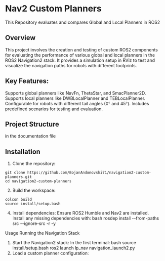 # Nav2 Custom Planners
This Repository evaluates and compares Global and Local Planners in ROS2

## Overview
This project involves the creation and testing of custom ROS2 components for evaluating the performance of various global and local planners in the ROS2 Navigation2 stack. It provides a simulation setup in RViz to test and visualize the navigation paths for robots with different footprints.

## Key Features:

Supports global planners like NavFn, ThetaStar, and SmacPlanner2D.
Supports local planners like DWBLocalPlanner and TEBLocalPlanner.
Configurable for robots with different tail angles (0° and 45°).
Includes predefined scenarios for testing and evaluation.

## Project Structure
in the documentation file

## Installation
1. Clone the repository:
```
git clone https://github.com/BojanAndonovski71/navigation2-custom-planners.git
cd navigation2-custom-planners
```
2. Build the workspace:
```
colcon build
source install/setup.bash
```
4. Install dependencies:
  Ensure ROS2 Humble and Nav2 are installed.
  Install any missing dependencies with:
bash
rosdep install --from-paths src --ignore-src -r -y

Usage
Running the Navigation Stack
  1. Start the Navigation2 stack:
    In the first terminal:
bash
source install/setup.bash
ros2 launch lp_nav navigation_launch2.py
  2. Load a custom planner configuration:



